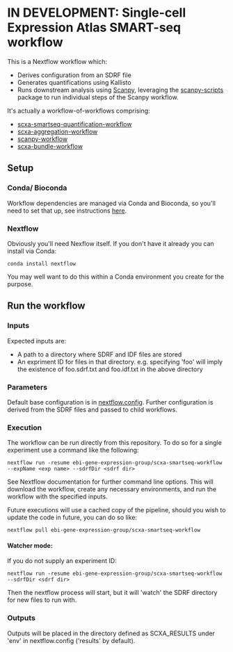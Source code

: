 # IN DEVELOPMENT: Single-cell Expression Atlas SMART-seq workflow

This is a Nextflow workflow which:

 * Derives configuration from an SDRF file
 * Generates quantifications using Kallisto
 * Runs downstream analysis using [Scanpy](https://scanpy.readthedocs.io/en/latest/), leveraging the [scanpy-scripts](https://github.com/ebi-gene-expression-group/scanpy-scripts) package to run individual steps of the Scanpy workflow.

It's actually a workflow-of-workflows comprising:

 * [scxa-smartseq-quantification-workflow](https://github.com/ebi-gene-expression-group/scxa-smartseq-quantification-workflow)
 * [scxa-aggregation-workflow](https://github.com/ebi-gene-expression-group/scxa-aggregation-workflow)
 * [scanpy-workflow](https://github.com/ebi-gene-expression-group/scanpy-workflow)
 * [scxa-bundle-workflow](https://github.com/ebi-gene-expression-group/scxa-bundle-workflow)


## Setup

### Conda/ Bioconda

Workflow dependencies are managed via Conda and Bioconda, so you'll need to set that up, see instructions [here](https://bioconda.github.io/#install-conda). 

### Nextflow

Obviously you'll need Nexflow itself. If you don't have it already you can install via Conda:

```
conda install nextflow
```

You may well want to do this within a Conda environment you create for the purpose.

## Run the workflow

### Inputs

Expected inputs are:

 * A path to a directory where SDRF and IDF files are stored
 * An expriment ID for files in that directory. e.g. specifying 'foo' will imply the existence of foo.sdrf.txt and foo.idf.txt in the above directory 


### Parameters

Default base configuration is in [nextflow.config](nextflow.config). Further configuration is derived from the SDRF files and passed to child workflows.

### Execution

The workflow can be run directly from this repository. To do so for a single experiment use a command like the following:

```
nextflow run -resume ebi-gene-expression-group/scxa-smartseq-workflow --expName <exp name> --sdrfDir <sdrf dir> 
```

See Nextflow documentation for further command line options. This will download the workflow, create any necessary environments, and run the workflow with the specified inputs. 

Future executions will use a cached copy of the pipeline, should you wish to update the code in future, you can do so like:

```
nextflow pull ebi-gene-expression-group/scxa-smartseq-workflow
```

#### Watcher mode:

If you do not supply an experiment ID:

```
nextflow run -resume ebi-gene-expression-group/scxa-smartseq-workflow --sdrfDir <sdrf dir> 
```

Then the nextflow process will start, but it will 'watch' the SDRF directory for new files to run with.

### Outputs

Outputs will be placed in the directory defined as SCXA_RESULTS under 'env' in nextflow.config ('results' by default).
